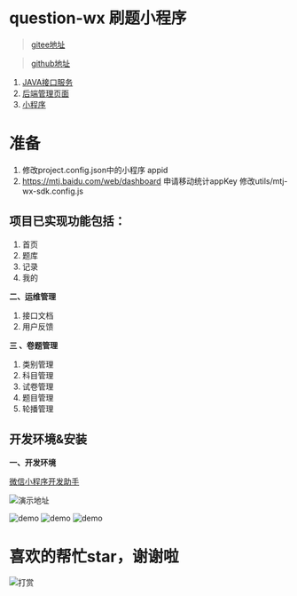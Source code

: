 # question-wx 刷题小程序
>  [gitee地址](https://gitee.com/zvc888/question-wx.git)

>  [github地址](https://github.com/zvc888/question-wx.git)

1. [JAVA接口服务](https://github.com/zvc888/question-admin.git)
2. [后端管理页面](https://github.com/zvc888/question-admin-console.git)
3. [小程序](https://github.com/zvc888/question-wx.git)

# 准备
1. 修改project.config.json中的小程序 appid
2. https://mtj.baidu.com/web/dashboard 申请移动统计appKey 修改utils/mtj-wx-sdk.config.js

## 项目已实现功能包括：


1. 首页
2. 题库
3. 记录
4. 我的

**二、运维管理**

1. 接口文档
2. 用户反馈

**三 、卷题管理**

1. 类别管理
2. 科目管理
3. 试卷管理
4. 题目管理
5. 轮播管理


## 开发环境&安装

**一、开发环境**

[微信小程序开发助手](https://developers.weixin.qq.com/miniprogram/dev/devtools/download.html)

![演示地址]()


![demo](https://s2.ax1x.com/2020/02/21/3uCzKU.png)
![demo](https://s2.ax1x.com/2020/02/21/3uPPa9.png)
![demo](https://s2.ax1x.com/2020/02/21/3uPA8x.png)


# 喜欢的帮忙star，谢谢啦

<img src="https://s2.ax1x.com/2020/02/19/3VGcZt.png" alt="打赏" align="center" />